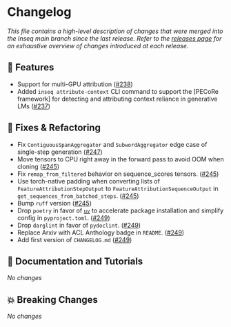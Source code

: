 # Changelog

*This file contains a high-level description of changes that were merged into the Inseq main branch since the last release. Refer to the [releases page](https://github.com/inseq-team/inseq/releases) for an exhaustive overview of changes introduced at each release.*

## 🚀 Features

- Support for multi-GPU attribution ([#238](https://github.com/inseq-team/inseq/pull/238))
- Added `inseq attribute-context` CLI command to support the [PECoRe framework] for detecting and attributing context reliance in generative LMs ([#237](https://github.com/inseq-team/inseq/pull/237))

## 🔧 Fixes & Refactoring

- Fix `ContiguousSpanAggregator` and `SubwordAggregator` edge case of single-step generation ([#247](https://github.com/inseq-team/inseq/pull/247))
- Move tensors to CPU right away in the forward pass to avoid OOM when cloning ([#245](https://github.com/inseq-team/inseq/pull/245))
- Fix `remap_from_filtered` behavior on sequence_scores tensors. ([#245](https://github.com/inseq-team/inseq/pull/245))
- Use torch-native padding when converting lists of `FeatureAttributionStepOutput` to `FeatureAttributionSequenceOutput` in `get_sequences_from_batched_steps`. ([#245](https://github.com/inseq-team/inseq/pull/245))
- Bump `ruff` version ([#245](https://github.com/inseq-team/inseq/pull/245))
- Drop `poetry` in favor of [`uv`](https://github.com/astral-sh/uv) to accelerate package installation and simplify config in `pyproject.toml`. ([#249](https://github.com/inseq-team/inseq/pull/249))
- Drop `darglint` in favor of `pydoclint`. ([#249](https://github.com/inseq-team/inseq/pull/249))
- Replace Arxiv with ACL Anthology badge in `README`. ([#249](https://github.com/inseq-team/inseq/pull/249))
- Add first version of `CHANGELOG.md` ([#249](https://github.com/inseq-team/inseq/pull/249))

## 📝 Documentation and Tutorials

*No changes*

## 💥 Breaking Changes

*No changes*
